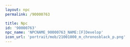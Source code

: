 ```yaml
---
layout: npc
permalink: /90000763

title: Npc
id: '90000763'
npc_name: 'NPCNAME_90000763_NAME:[F]Develop'
icon_url: 'portrait/mob/21001000_m_chronosblack_p.png'
---
```

